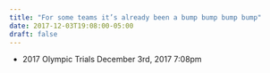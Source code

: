 ```yaml
---
title: "For some teams it’s already been a bump bump bump bump"
date: 2017-12-03T19:08:00-05:00
draft: false
---
```

- 2017 Olympic Trials December 3rd, 2017 7:08pm